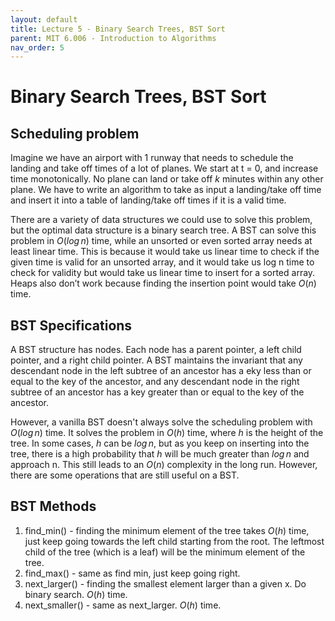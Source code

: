 ```yaml
---
layout: default
title: Lecture 5 - Binary Search Trees, BST Sort
parent: MIT 6.006 - Introduction to Algorithms
nav_order: 5
---
```


# Binary Search Trees, BST Sort
## Scheduling problem   
Imagine we have an airport with 1 runway that needs to schedule the landing and take off times of a lot of planes. We start at t = 0, and increase time monotonically. No plane can land or take off $k$ minutes within any other plane. We have to write an algorithm to take as input a landing/take off time and insert it into a table of landing/take off times if it is a valid time.

There are a variety of data structures we could use to solve this problem, but the optimal data structure is a binary search tree. A BST can solve this problem in $O(log\,n)$ time, while an unsorted or even sorted array needs at least linear time. This is because it would take us linear time to check if the given time is valid for an unsorted array, and it would take us log n time to check for validity but would take us linear time to insert for a sorted array. Heaps also don’t work because finding the insertion point would take $O(n)$ time.

## BST Specifications
A BST structure has nodes. Each node has a parent pointer, a left child pointer, and a right child pointer. A BST maintains the invariant that any descendant node in the left subtree of an ancestor has a eky less than or equal to the key of the ancestor, and any descendant node in the right subtree of an ancestor has a key greater than or equal to the key of the ancestor.

However, a vanilla BST doesn't always solve the scheduling problem with $O(log\,n)$ time. It solves the problem in $O(h)$ time, where $h$ is the height of the tree. In some cases, $h$ can be $log\,n$, but as you keep on inserting into the tree, there is a high probability that $h$ will be much greater than $log\,n$ and approach n. This still leads to an $O(n)$ complexity in the long run. However, there are some operations that are still useful on a BST.

## BST Methods
1. find_min() - finding the minimum element of the tree takes $O(h)$ time, just keep going towards the left child starting from the root. The leftmost child of the tree (which is a leaf) will be the minimum element of the tree.
2. find_max() - same as find min, just keep going right.
3. next_larger() - finding the smallest element larger than a given x. Do binary search. $O(h)$ time.
4. next_smaller() - same as next_larger. $O(h)$ time.

